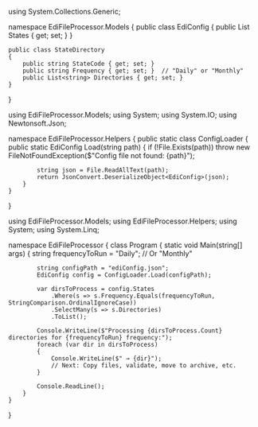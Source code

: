 
using System.Collections.Generic;

namespace EdiFileProcessor.Models
{
    public class EdiConfig
    {
        public List<StateDirectory> States { get; set; }
    }

    public class StateDirectory
    {
        public string StateCode { get; set; }
        public string Frequency { get; set; }  // "Daily" or "Monthly"
        public List<string> Directories { get; set; }
    }
}




using EdiFileProcessor.Models;
using System;
using System.IO;
using Newtonsoft.Json;

namespace EdiFileProcessor.Helpers
{
    public static class ConfigLoader
    {
        public static EdiConfig Load(string path)
        {
            if (!File.Exists(path))
                throw new FileNotFoundException($"Config file not found: {path}");

            string json = File.ReadAllText(path);
            return JsonConvert.DeserializeObject<EdiConfig>(json);
        }
    }
}



using EdiFileProcessor.Models;
using EdiFileProcessor.Helpers;
using System;
using System.Linq;

namespace EdiFileProcessor
{
    class Program
    {
        static void Main(string[] args)
        {
            string frequencyToRun = "Daily"; // Or "Monthly"

            string configPath = "ediConfig.json";
            EdiConfig config = ConfigLoader.Load(configPath);

            var dirsToProcess = config.States
                .Where(s => s.Frequency.Equals(frequencyToRun, StringComparison.OrdinalIgnoreCase))
                .SelectMany(s => s.Directories)
                .ToList();

            Console.WriteLine($"Processing {dirsToProcess.Count} directories for {frequencyToRun} frequency:");
            foreach (var dir in dirsToProcess)
            {
                Console.WriteLine($" → {dir}");
                // Next: Copy files, validate, move to archive, etc.
            }

            Console.ReadLine();
        }
    }
}

